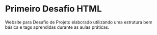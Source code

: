 # Primeiro Desafio HTML
Website para Desafio de Projeto elaborado utilizando uma estrutura bem básica e tags aprendidas durante as aulas práticas.
